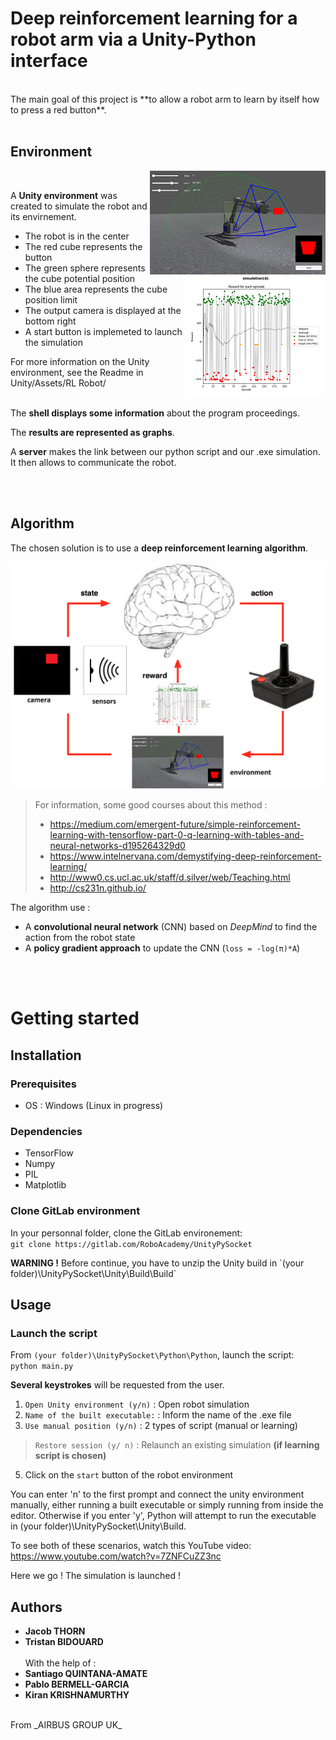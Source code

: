 # Deep reinforcement learning for a robot arm via a Unity-Python interface

<br>
The main goal of this project is **to allow a robot arm to learn by itself how to press a red button**.
<br><br>

## Environment
<img style="float: right;" src="Misc/Environement.png">
<img style="float: right;" src="Misc/Plot.png">
<br>

A **Unity environment** was created to simulate the robot and its envirnement.

+ The robot is in the center
+ The red cube represents the button
+ The green sphere represents the cube potential position
+ The blue area represents the cube position limit
+ The output camera is displayed at the bottom right
+ A start button is implemeted to launch the simulation

For more information on the Unity environment, see the Readme in Unity/Assets/RL Robot/

<br>The **shell displays some information** about the program proceedings.

The **results are represented as graphs**.


A **server** makes the link between our python script and our .exe simulation. It then allows to communicate the robot. 

<br><br>

## Algorithm


The chosen solution is to use a **deep reinforcement learning algorithm**.

<img style="float: center;" src="Misc/Draft.png">

>For information, some good courses about this method :
>+ https://medium.com/emergent-future/simple-reinforcement-learning-with-tensorflow-part-0-q-learning-with-tables-and-neural-networks-d195264329d0
>+ https://www.intelnervana.com/demystifying-deep-reinforcement-learning/
>+ http://www0.cs.ucl.ac.uk/staff/d.silver/web/Teaching.html
>+ http://cs231n.github.io/

The algorithm use :
+ A **convolutional neural network** (CNN) based on _DeepMind_ to find the action from the robot state
+ A **policy gradient approach** to update the CNN (`loss = -log(π)*A`)

<br><br>

# Getting started

## Installation 


### Prerequisites
- OS : Windows (Linux in progress)

### Dependencies

+ TensorFlow
+ Numpy
+ PIL
+ Matplotlib

### Clone GitLab environment

In your personnal folder, clone the GitLab environement:<br>
`git clone https://gitlab.com/RoboAcademy/UnityPySocket`

<div class="alert alert-warning">
<b>WARNING !</b> Before continue, you have to unzip the Unity build in `(your folder)\UnityPySocket\Unity\Build\Build`
</div>


## Usage

### Launch the script

From `(your folder)\UnityPySocket\Python\Python`, launch the script:<br>
`python main.py`

**Several keystrokes** will be requested from the user.

1. `Open Unity environment (y/n)`  : Open robot simulation 
2. `Name of the built executable:` : Inform the name of the .exe file
3. `Use manual position (y/n)`     : 2 types of script (manual or learning)
>`Restore session (y/ n)`        : Relaunch an existing simulation **(if learning script is chosen)**
5. Click on the `start` button of the robot environment

You can enter 'n' to the first prompt and connect the unity environment manually, either running a built executable or simply running from inside the editor.
Otherwise if you enter 'y', Python will attempt to run the executable in (your folder)\UnityPySocket\Unity\Build.

To see both of these scenarios, watch this YouTube video: https://www.youtube.com/watch?v=7ZNFCuZZ3nc

Here we go ! The simulation is launched !

## Authors

+ **Jacob THORN**
+ **Tristan BIDOUARD** <br><br>
With the help of :<br>
+ **Santiago QUINTANA-AMATE**
+ **Pablo BERMELL-GARCIA** 
+ **Kiran KRISHNAMURTHY** <br>
<br>
From _AIRBUS GROUP UK_
<br>






